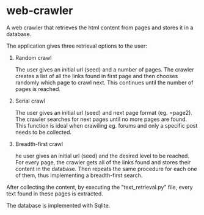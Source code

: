 # web-crawler

A web crawler that retrieves the html content from pages and stores it in a database.

The application gives three retrieval options to the user:


1. Random crawl  
   
   The user gives an initial url (seed) and a number of pages.
   The crawler creates a list of all the links found in first page and then chooses
   randomly which page to crawl next. This continues until the number of pages
   is reached.


2. Serial crawl  
   
   The user gives an initial url (seed) and next page format (eg. =page2).
   The crawler searches for next pages until no more pages are found.
   This function is ideal when crawiling eg. forums and only a specific post needs
   to be collected.


3. Breadth-first crawl  
   
   he user gives an initial url (seed) and the desired level to be reached.
   For every page, the crawler gets all of the links found and stores their content in
   the database. Then repeats the same procedure for each one of them, thus implementing
   a breadth-first search.
   
   
After collecting the content, by executing the "text_retrieval.py" file, every text
found in these pages is extracted.

The database is implemented with Sqlite.
